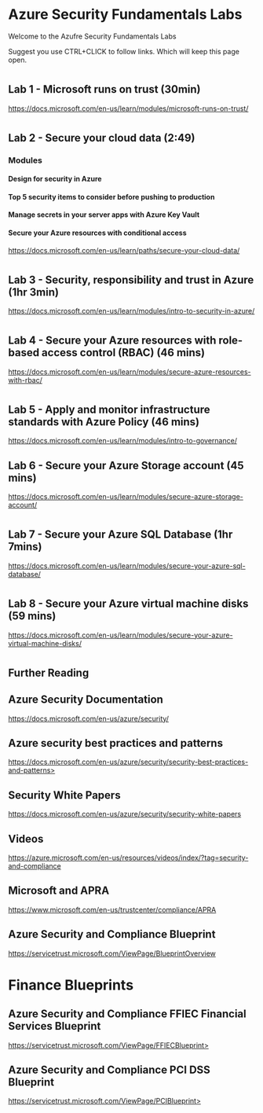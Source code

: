 # Azure Security Fundamentals Labs

Welcome to the Azufre Security Fundamentals Labs

Suggest you use CTRL+CLICK to follow links. Which will keep this page open.

#

## Lab 1 - Microsoft runs on trust (30min)

https://docs.microsoft.com/en-us/learn/modules/microsoft-runs-on-trust/ 


#

## Lab 2 - Secure your cloud data (2:49)
### Modules
#### Design for security in Azure
#### Top 5 security items to consider before pushing to production
#### Manage secrets in your server apps with Azure Key Vault

#### Secure your Azure resources with conditional access

https://docs.microsoft.com/en-us/learn/paths/secure-your-cloud-data/ 

#

## Lab 3 - Security, responsibility and trust in Azure  (1hr 3min)

https://docs.microsoft.com/en-us/learn/modules/intro-to-security-in-azure/

#

## Lab 4 - Secure your Azure resources with role-based access control (RBAC) (46 mins)

https://docs.microsoft.com/en-us/learn/modules/secure-azure-resources-with-rbac/

#

## Lab 5 - Apply and monitor infrastructure standards with Azure Policy (46 mins)

https://docs.microsoft.com/en-us/learn/modules/intro-to-governance/



## Lab 6 - Secure your Azure Storage account (45 mins)

https://docs.microsoft.com/en-us/learn/modules/secure-azure-storage-account/

#

## Lab 7 - Secure your Azure SQL Database (1hr 7mins)

https://docs.microsoft.com/en-us/learn/modules/secure-your-azure-sql-database/

# 

## Lab 8 - Secure your Azure virtual machine disks (59 mins)

https://docs.microsoft.com/en-us/learn/modules/secure-your-azure-virtual-machine-disks/

#

## Further Reading

## Azure Security Documentation
https://docs.microsoft.com/en-us/azure/security/

## Azure security best practices and patterns
https://docs.microsoft.com/en-us/azure/security/security-best-practices-and-patterns> 

## Security White Papers
https://docs.microsoft.com/en-us/azure/security/security-white-papers

## Videos
https://azure.microsoft.com/en-us/resources/videos/index/?tag=security-and-compliance

## Microsoft and APRA
https://www.microsoft.com/en-us/trustcenter/compliance/APRA

## Azure Security and Compliance Blueprint
https://servicetrust.microsoft.com/ViewPage/BlueprintOverview 
# Finance Blueprints
## Azure Security and Compliance FFIEC Financial Services Blueprint
https://servicetrust.microsoft.com/ViewPage/FFIECBlueprint> 
## Azure Security and Compliance PCI DSS Blueprint
https://servicetrust.microsoft.com/ViewPage/PCIBlueprint> 

